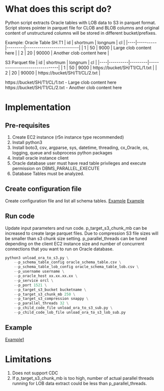 
# What does this script do?

Python script extracts Oracle tables with LOB data to S3 in parquet format. Script stores pointer in parquet file for CLOB and BLOB columns and original content of unstructured columns will be stored in different bucket/prefixes.

Example:
Oracle Table SH.T1
| id | shortnum | longnum | cl                        |
|----|----------|---------|---------------------------|
| 1  | 50       | 9000    | Large clob content here   |
| 2  | 20       | 90000   | Another clob content here |

S3 Parquet file
| id | shortnum | longnum | cl                             |
|----|----------|---------|--------------------------------|
| 1  | 50       | 9000    | https://bucket/SH/T1/CL/1.txt  |
| 2  | 20       | 90000   | https://bucket/SH/T1/CL/2.txt  |
  
https://bucket/SH/T1/CL/1.txt - Large clob content here
https://bucket/SH/T1/CL/2.txt - Another clob content here

# Implementation

## Pre-requisites

1. Create EC2 instance (r5n instance type recommended)
2. Install python3
3. Install boto3, csv, argparse, sys, datetime, threading, cx_Oracle, os, logging, queue and subprocess python packages
4. Install oracle instance client
5. Oracle database user must have read table privileges and execute permission on DBMS_PARALLEL_EXECUTE
6. Database Tables must be analyzed.

## Create configuration file

Create configuration file and list all schema tables.
[Example](https://github.com/vishaldesai/Oracle_Tools/blob/master/oracle_unload_lob_to_s3/code/oracle_schema_table.csv)
[Example](https://github.com/vishaldesai/Oracle_Tools/blob/master/oracle_unload_lob_to_s3/code/oracle_schema_lob_table.csv)

## Run code

Update input parameters and run code. p_target_s3_chunk_mb can be increased to create large parquet files. Due to compression S3 file sizes will be smaller than s3 chunk size setting. p_parallel_threads can be tuned depending on the client EC2 instance size and number of concurrent connections that you want to run on Oracle database.  

```python
python3 unload_ora_to_s3.py \
	--p_schema_table_config oracle_schema_table.csv \
	--p_schema_table_lob_config oracle_schema_table_lob.csv \
	--p_username username \
	--p_oracle_host xx.xx.xx.xx \
	--p_service orcl \
	--p_port 1521 \
	--p_target_s3_bucket bucketname \
	--p_target_s3_chunk_mb 250 \
	--p_target_s3_compression snappy \
	--p_parallel_threads 32 \
	--p_child_code_file unload_ora_to_s3_sub.py \
	--p_child_code_lob_file unload_ora_to_s3_lob_sub.py
 ```


## Example

[Example1](https://github.com/vishaldesai/Oracle_Tools/blob/master/oracle_unload_lob_to_s3/example/Example1.md)

# Limitations

1. Does not support CDC
2. If p_target_s3_chunk_mb is too high, number of actual parallel threads running for LOB data extract could be less than p_parallel_threads. 

